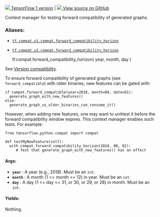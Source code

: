 [ ![](https://tensorflow.google.cn/images/tf_logo_32px.png) TensorFlow 1
version](/versions/r1.15/api_docs/python/tf/compat/forward_compatibility_horizon)
|  [ ![](https://tensorflow.google.cn/images/GitHub-Mark-32px.png) View source
on GitHub
](https://github.com/tensorflow/tensorflow/blob/r2.0/tensorflow/python/compat/compat.py#L123-L166)  
  
  
Context manager for testing forward compatibility of generated graphs.

### Aliases:

  * [`tf.compat.v1.compat.forward_compatibility_horizon`](/api_docs/python/tf/compat/forward_compatibility_horizon)
  * [`tf.compat.v2.compat.forward_compatibility_horizon`](/api_docs/python/tf/compat/forward_compatibility_horizon)

    
    
    tf.compat.forward_compatibility_horizon(
        year,
        month,
        day
    )
    

See [Version
compatibility](https://tensorflow.org/guide/version_compat#backward_forward).

To ensure forward compatibility of generated graphs (see `forward_compatible`)
with older binaries, new features can be gated with:

    
    
    if compat.forward_compatible(year=2018, month=08, date=01):
      generate_graph_with_new_features()
    else:
      generate_graph_so_older_binaries_can_consume_it()
    

However, when adding new features, one may want to unittest it before the
forward compatibility window expires. This context manager enables such tests.
For example:

    
    
    from tensorflow.python.compat import compat
    
    def testMyNewFeature(self):
      with compat.forward_compatibility_horizon(2018, 08, 02):
         # Test that generate_graph_with_new_features() has an effect
    

#### Args:

  * **`year`** : A year (e.g., 2018). Must be an `int`.
  * **`month`** : A month (1 <= month <= 12) in year. Must be an `int`.
  * **`day`** : A day (1 <= day <= 31, or 30, or 29, or 28) in month. Must be an `int`.

#### Yields:

Nothing.

